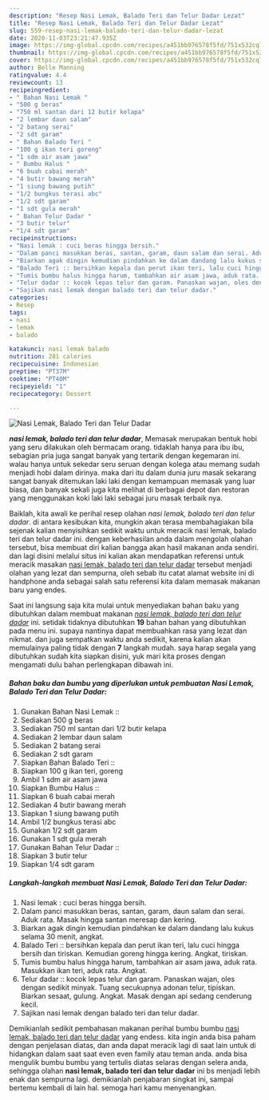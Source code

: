 ```yaml
---
description: "Resep Nasi Lemak, Balado Teri dan Telur Dadar Lezat"
title: "Resep Nasi Lemak, Balado Teri dan Telur Dadar Lezat"
slug: 559-resep-nasi-lemak-balado-teri-dan-telur-dadar-lezat
date: 2020-11-03T23:21:47.935Z
image: https://img-global.cpcdn.com/recipes/a451bb976578f5fd/751x532cq70/nasi-lemak-balado-teri-dan-telur-dadar-foto-resep-utama.jpg
thumbnail: https://img-global.cpcdn.com/recipes/a451bb976578f5fd/751x532cq70/nasi-lemak-balado-teri-dan-telur-dadar-foto-resep-utama.jpg
cover: https://img-global.cpcdn.com/recipes/a451bb976578f5fd/751x532cq70/nasi-lemak-balado-teri-dan-telur-dadar-foto-resep-utama.jpg
author: Belle Manning
ratingvalue: 4.4
reviewcount: 13
recipeingredient:
- " Bahan Nasi Lemak "
- "500 g beras"
- "750 ml santan dari 12 butir kelapa"
- "2 lembar daun salam"
- "2 batang serai"
- "2 sdt garam"
- " Bahan Balado Teri "
- "100 g ikan teri goreng"
- "1 sdm air asam jawa"
- " Bumbu Halus "
- "6 buah cabai merah"
- "4 butir bawang merah"
- "1 siung bawang putih"
- "1/2 bungkus terasi abc"
- "1/2 sdt garam"
- "1 sdt gula merah"
- " Bahan Telur Dadar "
- "3 butir telur"
- "1/4 sdt garam"
recipeinstructions:
- "Nasi lemak : cuci beras hingga bersih."
- "Dalam panci masukkan beras, santan, garam, daun salam dan serai. Aduk rata. Masak hingga santan meresap dan kering."
- "Biarkan agak dingin kemudian pindahkan ke dalam dandang lalu kukus selama 30 menit, angkat."
- "Balado Teri :: bersihkan kepala dan perut ikan teri, lalu cuci hingga bersih dan tiriskan. Kemudian goreng hingga kering. Angkat, tiriskan."
- "Tumis bumbu halus hingga harum, tambahkan air asam jawa, aduk rata. Masukkan ikan teri, aduk rata. Angkat."
- "Telur dadar :: kocok lepas telur dan garam. Panaskan wajan, oles dengan sedikit minyak. Tuang secukupnya adonan telur, tipiskan. Biarkan sesaat, gulung. Angkat. Masak dengan api sedang cenderung kecil."
- "Sajikan nasi lemak dengan balado teri dan telur dadar."
categories:
- Resep
tags:
- nasi
- lemak
- balado

katakunci: nasi lemak balado 
nutrition: 281 calories
recipecuisine: Indonesian
preptime: "PT37M"
cooktime: "PT40M"
recipeyield: "1"
recipecategory: Dessert

---
```



![Nasi Lemak, Balado Teri dan Telur Dadar](https://img-global.cpcdn.com/recipes/a451bb976578f5fd/751x532cq70/nasi-lemak-balado-teri-dan-telur-dadar-foto-resep-utama.jpg)

<b><i>nasi lemak, balado teri dan telur dadar</i></b>, Memasak merupakan bentuk hobi yang seru dilakukan oleh bermacam orang. tidaklah hanya para ibu ibu, sebagian pria juga sangat banyak yang tertarik dengan kegemaran ini. walau hanya untuk sekedar seru seruan dengan kolega atau memang sudah menjadi hobi dalam dirinya. maka dari itu dalam dunia juru masak sekarang sangat banyak ditemukan laki laki dengan kemampuan memasak yang luar biasa, dan banyak sekali juga kita melihat di berbagai depot dan restoran yang menggunakan koki laki laki sebagai juru masak terbaik nya.

Baiklah, kita awali ke perihal resep olahan <i>nasi lemak, balado teri dan telur dadar</i>. di antara kesibukan kita, mungkin akan terasa membahagiakan bila sejenak kalian menyisihkan sedikit waktu untuk meracik nasi lemak, balado teri dan telur dadar ini. dengan keberhasilan anda dalam mengolah olahan tersebut, bisa membuat diri kalian bangga akan hasil makanan anda sendiri. dan lagi disini melalui situs ini kalian akan mendapatkan referensi untuk meracik masakan <u>nasi lemak, balado teri dan telur dadar</u> tersebut menjadi olahan yang lezat dan sempurna, oleh sebab itu catat alamat website ini di handphone anda sebagai salah satu referensi kita dalam memasak makanan baru yang endes.




Saat ini langsung saja kita mulai untuk menyediakan bahan baku yang dibutuhkan dalam membuat makanan <u><i>nasi lemak, balado teri dan telur dadar</i></u> ini. setidak tidaknya dibutuhkan <b>19</b> bahan bahan yang dibutuhkan pada menu ini. supaya nantinya dapat membuahkan rasa yang lezat dan nikmat. dan juga sempatkan waktu anda sedikit, karena kalian akan memulainya paling tidak dengan <b>7</b> langkah mudah. saya harap segala yang dibutuhkan sudah kita siapkan disini, yuk mari kita proses dengan mengamati dulu bahan perlengkapan dibawah ini.

<!--inarticleads1-->

##### Bahan baku dan bumbu yang diperlukan untuk pembuatan Nasi Lemak, Balado Teri dan Telur Dadar:

1. Gunakan  Bahan Nasi Lemak ::
1. Sediakan 500 g beras
1. Sediakan 750 ml santan dari 1/2 butir kelapa
1. Sediakan 2 lembar daun salam
1. Sediakan 2 batang serai
1. Sediakan 2 sdt garam
1. Siapkan  Bahan Balado Teri ::
1. Siapkan 100 g ikan teri, goreng
1. Ambil 1 sdm air asam jawa
1. Siapkan  Bumbu Halus ::
1. Siapkan 6 buah cabai merah
1. Sediakan 4 butir bawang merah
1. Siapkan 1 siung bawang putih
1. Ambil 1/2 bungkus terasi abc
1. Gunakan 1/2 sdt garam
1. Gunakan 1 sdt gula merah
1. Gunakan  Bahan Telur Dadar ::
1. Siapkan 3 butir telur
1. Siapkan 1/4 sdt garam




<!--inarticleads2-->

##### Langkah-langkah membuat Nasi Lemak, Balado Teri dan Telur Dadar:

1. Nasi lemak : cuci beras hingga bersih.
1. Dalam panci masukkan beras, santan, garam, daun salam dan serai. Aduk rata. Masak hingga santan meresap dan kering.
1. Biarkan agak dingin kemudian pindahkan ke dalam dandang lalu kukus selama 30 menit, angkat.
1. Balado Teri :: bersihkan kepala dan perut ikan teri, lalu cuci hingga bersih dan tiriskan. Kemudian goreng hingga kering. Angkat, tiriskan.
1. Tumis bumbu halus hingga harum, tambahkan air asam jawa, aduk rata. Masukkan ikan teri, aduk rata. Angkat.
1. Telur dadar :: kocok lepas telur dan garam. Panaskan wajan, oles dengan sedikit minyak. Tuang secukupnya adonan telur, tipiskan. Biarkan sesaat, gulung. Angkat. Masak dengan api sedang cenderung kecil.
1. Sajikan nasi lemak dengan balado teri dan telur dadar.




Demikianlah sedikit pembahasan makanan perihal bumbu bumbu <u>nasi lemak, balado teri dan telur dadar</u> yang endess. kita ingin anda bisa paham dengan penjelasan diatas, dan anda dapat meracik lagi di saat lain untuk di hidangkan dalam saat saat even even family atau teman anda. anda bisa mengulik bumbu bumbu yang tertulis diatas selaras dengan selera anda, sehingga olahan <b>nasi lemak, balado teri dan telur dadar</b> ini bs menjadi lebih enak dan sempurna lagi. demikianlah penjabaran singkat ini, sampai bertemu kembali di lain hal. semoga hari kamu menyenangkan.
